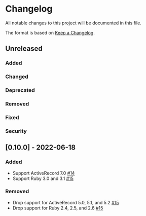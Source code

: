 # Changelog

All notable changes to this project will be documented in this file.

The format is based on [Keep a Changelog](https://keepachangelog.com/en/1.0.0/).

## Unreleased

### Added

### Changed

### Deprecated

### Removed

### Fixed

### Security

## [0.10.0] - 2022-06-18

### Added

- Support ActiveRecord 7.0 [#14](https://github.com/cookpad/armg/pull/14)
- Support Ruby 3.0 and 3.1 [#15](https://github.com/cookpad/armg/pull/15)

### Removed

- Drop support for ActiveRecord 5.0, 5.1, and 5.2 [#15](https://github.com/cookpad/armg/pull/15)
- Drop support for Ruby 2.4, 2.5, and 2.6 [#15](https://github.com/cookpad/armg/pull/15)
